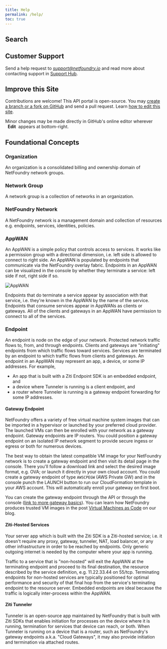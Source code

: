 ```yaml
---
title: Help
permalink: /help/
toc: true
---
```


## Search

<script async src="https://cse.google.com/cse.js?cx=012487269132852934767:xsww2ydkdoy"></script>
<div class="gcse-search"></div>

<!-- ## Web Forum
Talk to other developers and maintainers with an email to *api-help@netfoundry.io* or through [Google Groups on the web](https://groups.google.com/a/netfoundry.io/d/forum/api-help). Log in to the forum to search others' posts with any Google ID.
 -->
<!-- <iframe id="forum_embed"
  src="javascript:void(0)"
  scrolling="no"
  frameborder="0"
  width="900"
  height="700">
</iframe>
<script type="text/javascript">
  document.getElementById('forum_embed').src =
     'https://groups.google.com/a/netfoundry.io/forum/embed/?place=forum/api-help'
     + '&showsearch=true&showpopout=true&showtabs=false'
     + '&parenturl=' + encodeURIComponent(window.location.href);
</script>
 -->

## Customer Support
Send a help request to *support@netfoundry.io* and read more about contacting support in [Support Hub](https://support.netfoundry.io/hc/en-us/articles/360019471912-Contact-NetFoundry-Support).

## Improve this Site
Contributions are welcome! This API portal is open-source. You may [create a branch or a fork on GitHub](https://github.com/netfoundry/mop-api-docs) and send a pull request. Learn [how to edit this site](/contribute/).

Minor changes may be made directly in GitHub's online editor wherever &nbsp;<i class="fas fa-edit" aria-hidden="true"></i>&nbsp;**Edit**&nbsp; appears at bottom-right.

## Foundational Concepts

### Organization
An organization is a consolidated billing and ownership domain of NetFoundry network groups.

### Network Group
A network group is a collection of networks in an organization.

### NetFoundry Network
A NetFoundry network is a management domain and collection of resources e.g. endpoints, services, identities, policies.

### AppWAN
An AppWAN is a simple policy that controls access to services. It works like a permission group with a directional dimension, i.e. left side is allowed to connect to right side. An AppWAN is populated by endpoints that communicate via the NetFoundry overlay fabric. Endpoints in an AppWAN can be visualized in the console by whether they terminate a service: left side if not, right side if so.

![AppWAN](/assets/images/appwan.png)

Endpoints that do terminate a service appear by association with that service, i.e. they're known in the AppWAN by the name of the service. Endpoints that consume services appear in AppWANs as clients or gateways. All of the clients and gateways in an AppWAN have permission to connect to all of the services.

### Endpoint
An endpoint is node on the edge of your network. Protected network traffic flows to, from, and through endpoints. Clients and gateways are "initiating" endpoints from which traffic flows toward services. Services are terminated by an endpoint to which traffic flows from clients and gateways. An endpoint in an AppWAN may represent an app, a device, or some IP addresses. For example,
* An app that is built with a Ziti Endpoint SDK is an embedded endpoint, and
* a device where Tunneler is running is a client endpoint, and
* a router where Tunneler is running is a gateway endpoint forwarding for some IP addresses.

#### Gateway Endpoint
NetFoundry offers a variety of free virtual machine system images that can be imported in a hypervisor or launched by your preferred cloud provider. The launched VMs can then be enrolled with your network as a gateway endpoint. Gateway endpoints are IP routers. You could position a gateway endpoint on an isolated IP network segment to provide secure ingess or egress or both for numerous devices.

The best way to obtain the latest compatible VM image for your NetFoundry network is to create a gateway endpoint and then visit its detail page in the console. There you'll follow a download link and select the desired image format, e.g. OVA; or launch it directly in your own cloud account. You could create a gateway endpoint of type `AWSCPEGW` (AWS Private GW) and in the console punch the LAUNCH button to run our CloudFormation template in your AWS account. This will automatically enroll your gateway on first boot.

You can create the gateway endpoint through the API or through the console ([link to more gateway basics](https://support.netfoundry.io/hc/en-us/articles/360017558212-Introduction-to-Gateway-Endpoints)). You can learn how NetFoundry produces trusted VM images in the post [Virtual Machines as Code](https://netfoundry.io/virtual-machines-as-code/) on our blog.

#### Ziti-Hosted Services
Your server app which is built with the Ziti SDK is a Ziti-hosted service; i.e. it doesn't require any proxy, gateway, tunneler, NAT, load balancer, or any other infrastructure in order to be reached by endpoints. Only generic outgoing internet is needed by the computer where your app is running.

Traffic to a service that is "non-hosted" will exit the AppWAN at the terminating endpoint and proceed to its final destination, the resource described by the service definition, e.g. 11.22.33.44 on 55/tcp. Terminating endpoints for non-hosted services are typically positioned for optimal performance and security of that final hop from the service's terminating endpoint to the resource server. Embedded endpoints are ideal because the traffic is logically inter-process within the AppWAN.

#### Ziti Tunneler
Tunneler is an open-source app maintained by NetFoundry that is built with Ziti SDKs that enables initiation for processes on the device where it is running, termination for services that device can reach, or both. When Tunneler is running on a device that is a router, such as NetFoundry's gateway endpoints a.k.a. "Cloud Gateways", it may also provide initiation and termination via attached routes.

<!-- ## Examples
* NetFoundry will provision redundant, zero-trust fabric routers near the service's terminating endpoint.
* Servers described by an AppWAN service can be effectively "dark" to the internet. The service's terminating endpoint need only have access to the server and outgoing internet access to NetFoundry's fabric routers.
* A mobile client app built with Ziti endpoint SDKs may initiate traffic to the fabric without trusting any intermediary process. The traffic is encrypted before it leaves the client process.
* A mobile client app running on a device with Ziti Tunneler installed may initiate to the AppWAN without trusting any intermediary device. The traffic is encrypted before it leaves the mobile device.
* A mobile device associated with a wireless access point on a network for which the gateway router is running Ziti Tunneler may communicate with the AppWAN's services without trusting any intermediate network. The traffic is encrypted before it leaves the network.

 -->